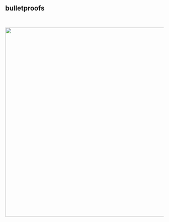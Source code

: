 ## bulletproofs

<br>

<p align="center">
<img width="600" src="https://user-images.githubusercontent.com/1130416/234164194-032fe86c-c0c6-4479-ac14-859759356641.png">
</p>
